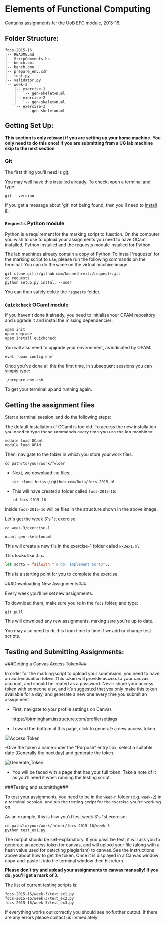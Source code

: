Elements of Functional Computing
================================

Contains assignments for the UoB EFC module, 2015-16.

Folder Structure:
-----------------

```
focs-2015-16
|-- README.md
|-- StripComments.hs
|-- bench.cmi
|-- bench.cmo
|-- prepare_env.csh
|-- test.py
|-- validator.py
`-- week-3
    |-- exercise-1
    |   `-- gen-skeleton.ml
    |-- exercise-2
    |   `-- gen-skeleton.ml
    `-- exercise-3
        `-- gen-skeleton.ml
```

Getting Set Up:
---------------

**This section is only relevant if you are setting up your home machine. You only need to do this once! If you are submitting from a UG lab machine skip to the next section.**

### Git

The first thing you'll need is [git](http://git-scm.com/downloads).

You may well have this installed already. To check, open a terminal and type:

    git --version

If you get a message about 'git' not being found, then you'll need to [install it](http://git-scm.com/downloads).

### `Requests` Python module

Python is a requirement for the marking script to function.
On the computer you wish to use to upload your assignments you need to have OCaml installed, Python installed and the requests module installed for Python.

The lab machines already contain a copy of Python. To install 'requests' for the marking script to use, please run the following commands on the terminal.
You can do the same on the virtual machine image.

	git clone git://github.com/kennethreitz/requests.git
	cd requests
	python setup.py install --user

You can then safely delete the `requests` folder.

### `Quickcheck` OCaml module

If you haven't done it already, you need to initialise your OPAM repository and upgrade it and install the missing dependencies. 

	opam init
	opam upgrade
	opam install quickcheck

You will also need to upgrade your environment, as indicated by OPAM:

	eval `opam config env`

Once you've done all this the first time, in subsequent sessions you can simply type:

	./prepare_env.csh

To get your terminal up and running again.


Getting the assignment files
----------------------------

Start a terminal session, and do the following steps:

The default installation of OCaml is too old. To access the new installation you need to type these commands every time you use the lab machines:

	module load OCaml
	module load OPAM

 Then, navigate to the folder in which you store your work files:

   `cd path/to/your/work/folder`

 - Next, we download the files:

   `git clone https://github.com/Duta/focs-2015-16`

 - This will have created a folder called `focs-2015-16`:

   `cd focs-2015-16`

Inside `focs-2015-16` will be files in the structure shown in the above image.

Let's get the week 3's 1st exercise:

    cd week-3/exercise-1

    ocaml gen-skeleton.ml

This will create a new file in the exercise-1 folder called `wk3ex1.ml`.

This looks like this:

```ocaml
let sort5 = failwith "To do: Implement sort5";;
```

This is a starting point for you to complete the exercise.

###Downloading New Assignments###

Every week you'll be set new assignments.

To download them, make sure you're in the `focs` folder, and type:

    git pull

This will download any new assignments, making sure you're up to date.

You may also need to do this from time to time if we add or change test scripts.


Testing and Submitting Assignments:
-----------------------------------

###Getting a Canvas Access Token###

In order for the marking script to upload your submission, you need to have an authentication token. This token will provide access to your canvas account, and should be treated as a password. Never share your access token with someone else, and it’s suggested that you only make this token available for a day, and generate a new one every time you submit an assignment.

 - First, navigate to your profile settings on Canvas.

	https://birmingham.instructure.com/profile/settings

 - Toward the bottom of this page, click to generate a new access token.

![Access_Token](http://puu.sh/cg4h4/484c9902b8.jpg)

 -Give the token a name under the "Purpose" entry box, select a suitable date (Generally the next day) and generate the token.

![Generate_Token](http://puu.sh/cg4om/55cc8a6efa.jpg)

 - You will be faced with a page that has your full token. Take a note of it as you’ll need it when running the testing script.

###Testing and submitting###

To test your assignments, you need to be in the `week-n` folder (e.g. `week-2`)
in a terminal session, and run the testing script for the exercise you're working on.

As an example, this is how you'd test week 3's 1st exercise:

    cd path/to/your/work/folder/focs-2015-16/week-3
    python test_ex1.py

The output should be self-explanatory. If you pass the test, it will ask you to
generate an access token for canvas, and will upload your file (along with a
hash value used for detecting plagiarism) to canvas. See the instructions above about
how to get the token. Once it is displayed in a Canvas window copy-and-paste it into
the terminal window then hit return.

**Please don't try and upload your assignments to canvas manually!
If you do, you'll get a mark of 0.**

The list of current testing scripts is:

    focs-2015-16/week-3/test_ex1.py
    focs-2015-16/week-3/test_ex2.py
    focs-2015-16/week-3/test_ex3.py

If everything works out correctly you should see no further output. If there are any errors please contact us immediately!
